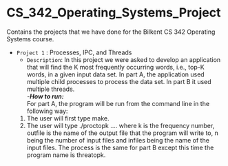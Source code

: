 # CS_342_Operating_Systems_Project
Contains the projects that we have done for the Bilkent CS 342 Operating Systems course.
- `Project 1` : Processes, IPC, and Threads
   - `Description`:  In this project we were asked to develop an application that will find the K most frequently occurring words, i.e., top-K words, in a given input
data set. In part A, the application used multiple child processes to process the data set. In part B it used multiple threads.  
   -***How to run:***   
      For part A, the program will be run from the command line in the following way: 
   1. The user will first type make. 
   2. The user will type  ./proctopk <K> <outfile> <N> <infile1> .... <infileN> where k is the frequency number, outfile is the name of the output file that the program will write to, n being the number of input files and infiles being the name of the input files. The process is the same for part B except this time the program name is threatopk.
